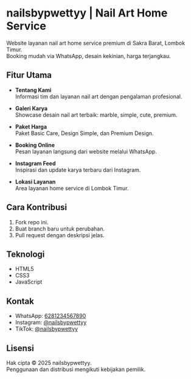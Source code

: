 # nailsbypwettyy | Nail Art Home Service

Website layanan nail art home service premium di Sakra Barat, Lombok Timur.  
Booking mudah via WhatsApp, desain kekinian, harga terjangkau.

## Fitur Utama

- **Tentang Kami**  
  Informasi tim dan layanan nail art dengan pengalaman profesional.

- **Galeri Karya**  
  Showcase desain nail art terbaik: marble, simple, cute, premium.

- **Paket Harga**  
  Paket Basic Care, Design Simple, dan Premium Design.

- **Booking Online**  
  Pesan layanan langsung dari website melalui WhatsApp.

- **Instagram Feed**  
  Inspirasi dan update karya terbaru dari Instagram.

- **Lokasi Layanan**  
  Area layanan home service di Lombok Timur.

## Cara Kontribusi

1. Fork repo ini.
2. Buat branch baru untuk perubahan.
3. Pull request dengan deskripsi jelas.

## Teknologi

- HTML5
- CSS3
- JavaScript

## Kontak

- WhatsApp: [6281234567890](https://wa.me/6281234567890)
- Instagram: [@nailsbypwettyy](https://instagram.com/nailsbypwettyy)
- TikTok: [@nailsbypwettyy](https://tiktok.com/@nailsbypwettyy)

## Lisensi

Hak cipta © 2025 nailsbypwettyy.  
Penggunaan dan distribusi mengikuti kebijakan pemilik.
